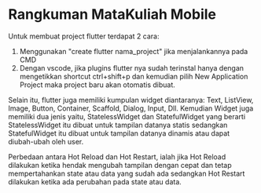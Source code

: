 # Rangkuman MataKuliah Mobile 

Untuk membuat project flutter terdapat 2 cara:
1. Menggunakan "create flutter nama_project" jika menjalankannya pada CMD
2. Dengan vscode, jika plugins flutter nya sudah terinstal hanya dengan mengetikkan
   shortcut ctrl+shift+p dan kemudian pilih New Application Project maka project baru
   akan otomatis dibuat.

Selain itu, flutter juga memiliki kumpulan widget diantaranya:
Text, ListView, Image, Button, Container, Scaffold, Dialog, Input, Dll. Kemudian Widget juga memiliki dua jenis yaitu, StatelessWidget dan StatefulWidget yang berarti
StatelessWidget itu dibuat untuk tampilan datanya statis sedangkan StatefulWidget itu dibuat untuk tampilan datanya dinamis atau dapat diubah-ubah oleh user.

Perbedaan antara Hot Reload dan Hot Restart, ialah jika Hot Reload dilakukan ketika hendak mengubah tampilan dengan cepat dan tetap mempertahankan state atau data yang sudah ada 
sedangkan Hot Restart dilakukan ketika ada perubahan pada state atau data.
